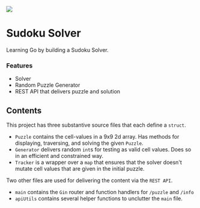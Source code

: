 <p>
  <img src="https://img.shields.io/badge/Go-%20go1.18beta1-blue">
</p>

# Sudoku Solver
Learning Go by building a Sudoku Solver. 

### Features

* Solver
* Random Puzzle Generator
* REST API that delivers puzzle and solution

## Contents

This project has three substantive source files that each define a `struct`.

* `Puzzle` contains the cell-values in a 9x9 2d array. Has methods for displaying, traversing, and solving the given `Puzzle`.
* `Generator` delivers random `int`s for testing as valid cell values. Does so in an efficient and constrained way.
* `Tracker` is a wrapper over a `map` that ensures that the solver doesn't mutate cell values that are given in the initial puzzle. 


Two other files are used for delivering the content via the `REST API`.
* `main` contains the `Gin` router and function handlers for `/puzzle` and `/info`
* `apiUtils` contains several helper functions to unclutter the `main` file.



